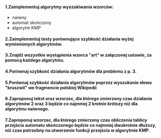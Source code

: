 #### 1.Zaimplementuj algorytmy wyszukiwania wzorców:  
- naiwny  
- automat skończony  
- algorytm KMP  

#### 2.Zaimplementuj testy porównujące szybkość działania wyżej wymienionych algorytmów.  
#### 3.Znajdź wszystkie wystąpienia wzorca "art" w załączonej ustawie, za pomocą każdego algorytmu.  
#### 4.Porównaj szybkość działania algorytmów dla problemu z p. 3.  
#### 5.Porównaj szybkość działania algorytmów poprzez wyszukanie słowa "kruszwil" we fragmencie polskiej Wikipedii  
#### 6.Zaproponuj tekst oraz wzorzec, dla którego zmierzony czas działania algorytmów 2 oraz 3 będzie co najmniej 2 krotnie krótszy niż dla   algorytmu naiwnego.  
#### 7.Zaproponuj wzorzec, dla którego zmierzony czas obliczenia tablicy przejścia automatu skończonego będzie co najmniej dwukrotnie dłuższy,   niż czas potrzebny na utworzenie funkcji przejścia w algorytmie KMP.  
